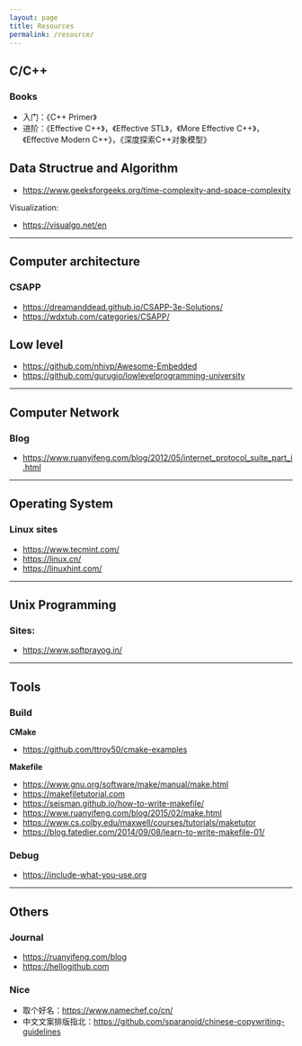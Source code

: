 ```yaml
---
layout: page
title: Resources
permalink: /resource/
---
```


## C/C++
### Books
- 入门：《C++ Primer》
- 进阶：《Effective C++》，《Effective STL》，《More Effective C++》，《Effective Modern C++》，《深度探索C++对象模型》

## Data Structrue and Algorithm
- https://www.geeksforgeeks.org/time-complexity-and-space-complexity

Visualization:

- https://visualgo.net/en

-----------------------------------------------------------------

## Computer architecture

### CSAPP
- https://dreamanddead.github.io/CSAPP-3e-Solutions/
- https://wdxtub.com/categories/CSAPP/

## Low level
- https://github.com/nhivp/Awesome-Embedded
- https://github.com/gurugio/lowlevelprogramming-university

-----------------------------------------------------------------

## Computer Network
### Blog
- https://www.ruanyifeng.com/blog/2012/05/internet_protocol_suite_part_i.html

-----------------------------------------------------------------

## Operating System
### Linux sites
- https://www.tecmint.com/
- https://linux.cn/
- https://linuxhint.com/

-----------------------------------------------------------------

## Unix Programming

### Sites:
- https://www.softprayog.in/

-----------------------------------------------------------------

## Tools
### Build
**CMake**
- https://github.com/ttroy50/cmake-examples

**Makefile**

- https://www.gnu.org/software/make/manual/make.html
- https://makefiletutorial.com
- https://seisman.github.io/how-to-write-makefile/
- https://www.ruanyifeng.com/blog/2015/02/make.html
- https://www.cs.colby.edu/maxwell/courses/tutorials/maketutor
- https://blog.fatedier.com/2014/09/08/learn-to-write-makefile-01/

### Debug

- https://include-what-you-use.org

-----------------------------------------------------------------
## Others
### Journal
- https://ruanyifeng.com/blog
- https://hellogithub.com

### Nice
- 取个好名：https://www.namechef.co/cn/
- 中文文案排版指北：https://github.com/sparanoid/chinese-copywriting-guidelines
